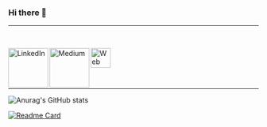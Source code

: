 ### Hi there 👋
<hr>
<br>

[<img align="left" alt="LinkedIn" width="80" src="https://github.com/melanieshi0120/melanieshi0120/blob/master/linkedin.ico" />]( https://www.linkedin.com/in/mvltyldrm/)
[<img align="left" alt="Medium" width="80" src="https://github.com/melanieshi0120/melanieshi0120/blob/master/medium.ico" />](https://mvltyldrm.medium.com/)
[<img align="left" alt="Web Site" width="40" heights="80" src="https://cdn-icons-png.flaticon.com/128/1336/1336494.png" />]( https://www.mevlutyildirim.com.tr)
<br>
<br>
<br>
<br>
<hr>

![Anurag's GitHub stats](https://github-readme-stats.vercel.app/api?username=mvltyldrmm&hide=contribs,prs)

[![Readme Card](https://github-readme-stats.vercel.app/api/pin/?username=mvltyldrmm&repo=github-readme-stats)](https://github.com/anuraghazra/github-readme-stats)

<!--
**mvltyldrmm/mvltyldrmm** is a ✨ _special_ ✨ repository because its `README.md` (this file) appears on your GitHub profile.

Here are some ideas to get you started:
![](https://komarev.com/ghpvc/?username=mvltyldrmm)

- 🔭 I’m currently working on ...
- 🌱 I’m currently learning ...
- 👯 I’m looking to collaborate on ...
- 🤔 I’m looking for help with ...
- 💬 Ask me about ...
- 📫 How to reach me: ...
- 😄 Pronouns: ...
- ⚡ Fun fact: ...
-->
